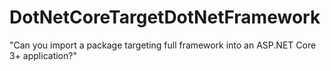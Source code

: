 # DotNetCoreTargetDotNetFramework
"Can you import a package targeting full framework into an ASP.NET Core 3+ application?"
